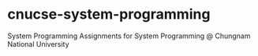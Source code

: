 # cnucse-system-programming
System Programming Assignments for System Programming @ Chungnam National University
